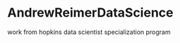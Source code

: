 AndrewReimerDataScience
=======================

work from hopkins data scientist specialization program
